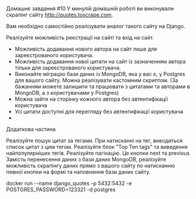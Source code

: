 Домашнє завдання #10
У минулій домашній роботі ви виконували скрапінг сайту http://quotes.toscrape.com.

Вам необхідно самостійно реалізувати аналог такого сайту на Django.

Реалізуйте можливість реєстрації на сайті та вхід на сайт.
- Можливість додавання нового автора на сайт лише для зареєстрованого користувача.
- Можливість додавання нової цитати на сайт із зазначенням автора тільки для зареєстрованого користувача.
- Виконайте міграцію бази даних із MongoDB, яка у вас є, у Postgres для вашого сайту. Можна реалізувати кастомним
скриптом. (За бажанням можете залишити та працювати з цитатами та авторами в MongoDB, а з користувачами у Postgres)
- Можна зайти на сторінку кожного автора без автентифікації користувача
- Усі цитати доступні для перегляду без автентифікації користувача
- 
Додаткова частина

Реалізуйте пошук цитат за тегами. При натисканні на тег, виводиться список цитат з цим тегом.
Реалізуйте блок "Top Ten tags" та виведення найпопулярніших тегів.
Реалізуйте пагінацію. Це кнопки next та previous
Замість перенесення даних з бази даних MongoDB, реалізуйте можливість скрапінгу даних прямо з вашого сайту по натисканню
певної кнопки на формі та наповнення бази даних сайту.


docker run --name django_quotes -p 5432:5432 -e POSTGRES_PASSWORD=123321 -d postgres 